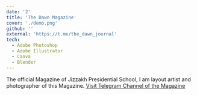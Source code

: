 ```yaml
---
date: '2'
title: 'The Dawn Magazine'
cover: './demo.png'
github: ''
external: 'https://t.me/the_dawn_journal'
tech:
  - Adobe Photoshop
  - Adobe Illustrator
  - Canva
  - Blender
---
```


The official Magazine of Jizzakh Presidential School, I am layout artist and photographer of this Magazine. [Visit Telegram Channel of the Magazine](https://t.me/the_dawn_journal)
